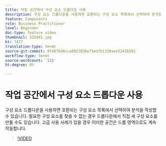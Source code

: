 ```yaml
---
title: 작업 공간에서 구성 요소 드롭다운 사용
description: 구성 요소 드롭다운을 사용하면 호환되는 구성 요소 목록에서 선택하여 분석을 작성할 수 있습니다. 필요한 구성 요소를 찾을 수 없는 경우 드롭다운에서 직접 새 구성 요소를 만들 수도 있습니다. 고급 사용 사례가 있을 경우 이러한 공간은 드롭 영역으로도 계속 작동합니다.
feature: Components
role: Business Practitioner
level: Beginner
doc-type: feature video
thumbnail: 332601.jpg
kt: 7477
translation-type: tm+mt
source-git-commit: df4876d8cca8023036e75edfb1150aee5243b591
workflow-type: tm+mt
source-wordcount: '115'
ht-degree: 0%

---
```



# 작업 공간에서 구성 요소 드롭다운 사용

구성 요소 드롭다운을 사용하면 호환되는 구성 요소 목록에서 선택하여 분석을 작성할 수 있습니다. 필요한 구성 요소를 찾을 수 없는 경우 드롭다운에서 직접 새 구성 요소를 만들 수도 있습니다. 고급 사용 사례가 있을 경우 이러한 공간은 드롭 영역으로도 계속 작동합니다.

>[!VIDEO](https://video.tv.adobe.com/v/332601/?quality=12&learn=on)
